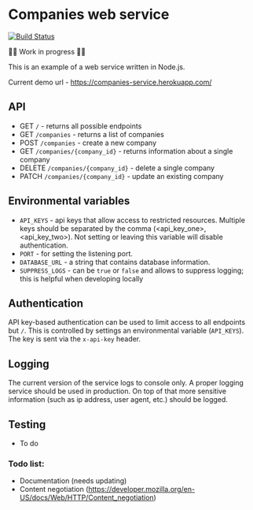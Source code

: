 # Companies web service

[![Build Status](https://travis-ci.com/davidc6/companies-service.svg?token=rQoC61ZuGqZDdxu3Y8ZD&branch=main)](https://travis-ci.com/davidc6/companies-service)

:construction::construction_worker: Work in progress :construction::construction_worker:

This is an example of a web service written in Node.js.

Current demo url - https://companies-service.herokuapp.com/

## API

* GET `/` - returns all possible endpoints
* GET `/companies` - returns a list of companies
* POST `/companies` - create a new company
* GET `/companies/{company_id}` - returns information about a single company
* DELETE `/companies/{company_id}` - delete a single company
* PATCH `/companies/{company_id}` - update an existing company

## Environmental variables

* `API_KEYS` - api keys that allow access to restricted resources. Multiple keys should be separated by the comma (<api_key_one>,<api_key_two>). Not setting or leaving this variable will disable authentication.
* `PORT` - for setting the listening port.
* `DATABASE_URL` - a string that contains database information.
* `SUPPRESS_LOGS` - can be `true` or `false` and allows to suppress logging; this is helpful when developing locally

## Authentication

API key-based authentication can be used to limit access to all endpoints but `/`. This is controlled by settings an environmental variable (`API_KEYS`). The key is sent via the `x-api-key` header.

## Logging

The current version of the service logs to console only. A proper logging service should be used in production. On top of that more sensitive information (such as ip address, user agent, etc.) should be logged.

## Testing

* To do

### Todo list:

- Documentation (needs updating)
- Content negotiation (https://developer.mozilla.org/en-US/docs/Web/HTTP/Content_negotiation)
